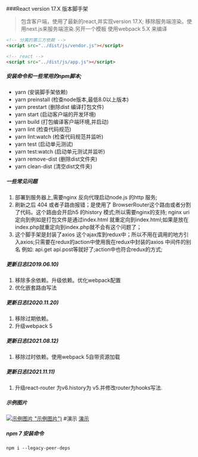 ###React version 17.X 版本脚手架
> 包含客户端，使用了最新的react,并实现version 17.X;
> 移除服务端渲染。使用next.js来服务端渲染.另开一个模板
> 使用webpack 5.X 来编译
```html
<!-- 分离的第三方依赖 -->
<script src="../dist/js/vendor.js"></script>

<!-- react -->
<script src="../dist/js/app.js"></script>
```
##### 安装命令和一些常用的npm脚本;
- yarn    (安装脚手架依赖)
- yarn preinstall    (检查node版本,最低8.0以上版本)
- yarn prestart    (删除dist 编译打包文件)
- yarn start (启动客户端的开发环境)
- yarn build (打包编译客户端环境,并启动)
- yarn lint (检查代码规范)
- yarn lint:watch (检查代码规范并监听)
- yarn test (启动单元测试)
- yarn test:watch (启动单元测试并监听)
- yarn remove-dist (删除dist文件夹)
- yarn clean-dist (清空dist文件夹)
##### 一些常见问题
1. 部署到服务器上,需要nginx 反向代理启动node.js 的http 服务;
2. 刷新之后 404 或者子路由报错；是使用了 BrowserRouter这个路由或者分割了代码。这个路由会开启h5 的history 模式;所以需要nginx的支持; nginx uri 定向到例如是打包文件是通过index.html 就重定向到index.html;如果是放在index.php就重定向到index.php就不会有这个问题了；
3. 这个脚手架是封装了axios 这个ajax库到redux中；所以不用在调用的地方引入axios;只需要在redux的action中使用我在redux中封装的axios 中间件的别名  例如: api.get api.post等就好了;action中也符合redux的方式;
##### 更新日志(2019.06.10)
1. 移除多余依赖。升级依赖。优化webpack配置
2. 优化嵌套路由写法
##### 更新日志(2020.11.20)
1. 移除过期依赖。
2. 升级webpack 5
##### 更新日志(2021.08.12)
1. 移除过时依赖。使用webpack 5自带资源加载
##### 更新日志(2021.11.11)
1. 升级react-router 为v6.history为 v5.并修改router为hooks写法.
##### 示例图片
[![示例图片](./screen/1.gif) "示例图片")](https://react.keep-wan.me "示例")
#演示
[演示](https://react.keep-wan.me "演示")
##### npm 7 安装命令
`npm i --legacy-peer-deps`